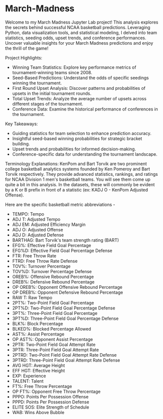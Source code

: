 # March-Madness
Welcome to my March Madness Jupyter Lab project! This analysis explores the secrets behind successful NCAA basketball predictions. Leveraging Python, data visualization tools, and statistical modeling, I delved into team statistics, seeding odds, upset trends, and conference performances. Uncover valuable insights for your March Madness predictions and enjoy the thrill of the game!

Project Highlights:
- Winning Team Statistics: Explore key performance metrics of tournament-winning teams since 2008.
- Seed-Based Predictions: Understand the odds of specific seedings winning the tournament.
- First Round Upset Analysis: Discover patterns and probabilities of upsets in the initial tournament rounds.
- Total Upset Trends: Analyze the average number of upsets across different stages of the tournament.
- Conference Data: Examine the historical performance of conferences in the tournament.

Key Takeaways:
- Guiding statistics for team selection to enhance prediction accuracy.
- Insightful seed-based winning probabilities for strategic bracket building.
- Upset trends and probabilities for informed decision-making.
- Conference-specific data for understanding the tournament landscape.

Terminology Explanations:
KenPom and Bart Torvik are two prominent college basketball analytics systems founded by Ken Pomeroy and Bart Torvik  respectively. They provide advanced statistics, rankings, and ratings for NCAA Division 1 men's basketball teams. You will see them come up quite a bit in this analysis. In the datasets, these will commonly be evident by a K or B prefix in front of a statistic (ex: KADJ O - KenPom Adjusted Offense). 

Here are the specific basketball metric abbreviations -
- TEMPO: Tempo
- ADJ T: Adjusted Tempo
- ADJ EM: Adjusted Efficiency Margin
- ADJ O: Adjusted Offense
- ADJ D: Adjusted Defense
- BARTHAG: Bart Torvik's team strength rating (BART)
- EFG%: Effective Field Goal Percentage
- EFG%D: Effective Field Goal Percentage Defense
- FTR: Free Throw Rate
- FTRD: Free Throw Rate Defense
- TOV%: Turnover Percentage
- TOV%D: Turnover Percentage Defense
- OREB%: Offensive Rebound Percentage
- DREB%: Defensive Rebound Percentage
- OP OREB%: Opponent Offensive Rebound Percentage
- OP DREB%: Opponent Defensive Rebound Percentage
- RAW T: Raw Tempo
- 2PT%: Two-Point Field Goal Percentage
- 2PT%D: Two-Point Field Goal Percentage Defense
- 3PT%: Three-Point Field Goal Percentage
- 3PT%D: Three-Point Field Goal Percentage Defense
- BLK%: Block Percentage
- BLKED%: Blocked Percentage Allowed
- AST%: Assist Percentage
- OP AST%: Opponent Assist Percentage
- 2PTR: Two-Point Field Goal Attempt Rate
- 3PTR: Three-Point Field Goal Attempt Rate
- 2PTRD: Two-Point Field Goal Attempt Rate Defense
- 3PTRD: Three-Point Field Goal Attempt Rate Defense
- AVG HGT: Average Height
- EFF HGT: Effective Height
- EXP: Experience
- TALENT: Talent
- FT%: Free Throw Percentage
- OP FT%: Opponent Free Throw Percentage
- PPPO: Points Per Possession Offense
- PPPD: Points Per Possession Defense
- ELITE SOS: Elite Strength of Schedule
- WAB: Wins Above Bubble
